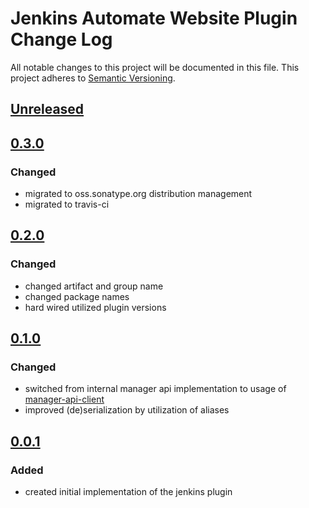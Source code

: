 # Jenkins Automate Website Plugin Change Log
All notable changes to this project will be documented in this file.
This project adheres to [Semantic Versioning](http://semver.org/).

## [Unreleased]
## [0.3.0]
### Changed
- migrated to oss.sonatype.org distribution management
- migrated to travis-ci

## [0.2.0]
### Changed
- changed artifact and group name
- changed package names
- hard wired utilized plugin versions

## [0.1.0]
### Changed
- switched from internal manager api implementation to usage of [manager-api-client]
- improved (de)serialization by utilization of aliases

## [0.0.1]
### Added
- created initial implementation of the jenkins plugin

[Unreleased]: https://github.com/automate-website/jenkins-plugin/compare/0.3.0...HEAD
[0.3.0]: https://github.com/automate-website/jenkins-plugin/compare/0.2.0...0.3.0
[0.2.0]: https://github.com/automate-website/jenkins-plugin/compare/0.1.0...0.2.0
[0.1.0]: https://github.com/automate-website/jenkins-plugin/compare/0.0.1...0.1.0
[0.0.1]: https://github.com/automate-website/jenkins-plugin/compare/0.0.0...0.0.1
[manager-api-client]: https://github.com/automate-website/manager-api-client